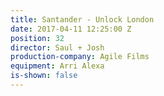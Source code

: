 ```yaml
---
title: Santander - Unlock London
date: 2017-04-11 12:25:00 Z
position: 32
director: Saul + Josh
production-company: Agile Films
equipment: Arri Alexa
is-shown: false
---
```


